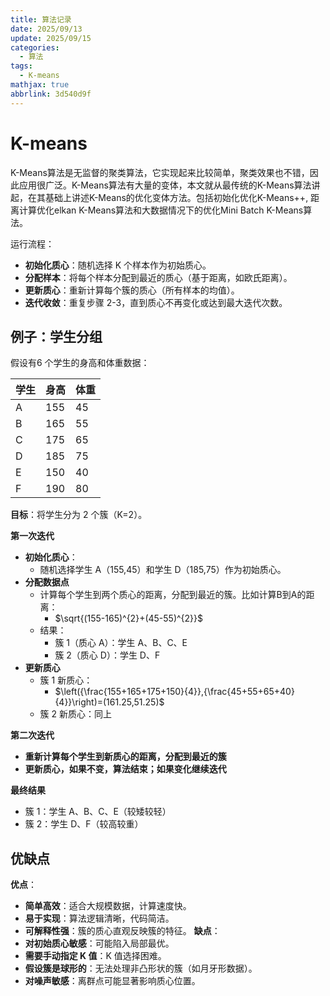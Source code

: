 ```yaml
---
title: 算法记录
date: 2025/09/13
update: 2025/09/15
categories:
  - 算法
tags:
  - K-means
mathjax: true
abbrlink: 3d540d9f
---
```



# K-means

K-Means算法是无监督的聚类算法，它实现起来比较简单，聚类效果也不错，因此应用很广泛。K-Means算法有大量的变体，本文就从最传统的K-Means算法讲起，在其基础上讲述K-Means的优化变体方法。包括初始化优化K-Means++, 距离计算优化elkan K-Means算法和大数据情况下的优化Mini Batch K-Means算法。

运行流程：

-   **初始化质心**：随机选择 K 个样本作为初始质心。
-   **分配样本**：将每个样本分配到最近的质心（基于距离，如欧氏距离）。
-   **更新质心**：重新计算每个簇的质心（所有样本的均值）。
-   **迭代收敛**：重复步骤 2-3，直到质心不再变化或达到最大迭代次数。


## 例子：学生分组

假设有6 个学生的身高和体重数据：

| 学生 | 身高   | 体重  |
|----|------|-----|
| A  | 155	 | 45  |
| B  | 165  | 55  |
| C  | 175  | 65  |
| D  | 185  | 75  |
| E  | 150  | 40  |
| F  | 190  | 80  |

**目标**：将学生分为 2 个簇（K=2）。

**第一次迭代**
-   **初始化质心**：
    -   随机选择学生 A（155,45）和学生 D（185,75）作为初始质心。
-   **分配数据点**
    -   计算每个学生到两个质心的距离，分配到最近的簇。比如计算B到A的距离：
        -   $\sqrt{(155-165)^{2}+(45-55)^{2}}$
    -   结果：
        -   簇 1（质心 A）：学生 A、B、C、E
        -   簇 2（质心 D）：学生 D、F
-   **更新质心**
    -   簇 1 新质心：
        -   $\left({\frac{155+165+175+150}{4}},{\frac{45+55+65+40}{4}}\right)=(161.25,51.25)$
    -   簇 2 新质心：同上

**第二次迭代**
-   **重新计算每个学生到新质心的距离，分配到最近的簇**
-   **更新质心，如果不变，算法结束；如果变化继续迭代**

**最终结果**
-   簇 1：学生 A、B、C、E（较矮较轻）
-   簇 2：学生 D、F（较高较重）


## 优缺点

**优点**：
-   **简单高效**：适合大规模数据，计算速度快。
-   **易于实现**：算法逻辑清晰，代码简洁。
-   **可解释性强**：簇的质心直观反映簇的特征。
**缺点**：
-   **对初始质心敏感**：可能陷入局部最优。
-   **需要手动指定 K 值**：K 值选择困难。
-   **假设簇是球形的**：无法处理非凸形状的簇（如月牙形数据）。
-   **对噪声敏感**：离群点可能显著影响质心位置。